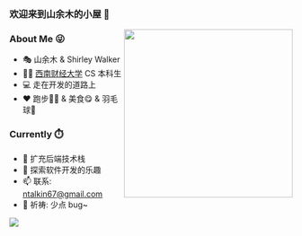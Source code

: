 ### 欢迎来到山余木的小屋 👋

<img align="right" src="https://media.giphy.com/media/iIqmM5tTjmpOB9mpbn/giphy.gif" width="300" />

### About Me 😜
- 🎭 山余木 & Shirley Walker
- 👨‍🎓 [西南财经大学](https://www.swufe.edu.cn/) CS 本科生
- 💻 走在开发的道路上
- ❤️ 跑步🏃‍♂️ & 美食😋 & 羽毛球🏸

### Currently ⏱️
- 🌱 扩充后端技术栈
- 🔭 探索软件开发的乐趣
- 📫 联系: ntalkin67@gmail.com
- 🙏 祈祷: 少点 bug~

<img align="center" src="https://github-readme-stats.vercel.app/api?username=lovelybuggies&show_icons=true&theme=radical" />
